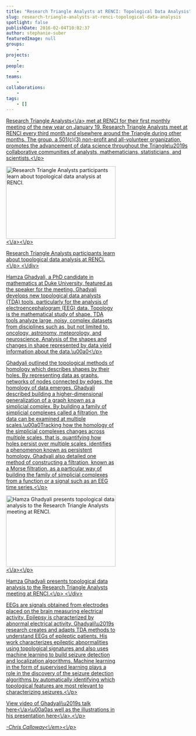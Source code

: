 ```yaml
---
title: "Research Triangle Analysts at RENCI: Topological Data Analysis"
slug: research-triangle-analysts-at-renci-topological-data-analysis
spotlight: false
publishDate: 2016-02-04T10:02:37
author: stephanie-suber
featuredImage: null
groups:
    - 
projects:
    - 
people:
    - 
teams: 
    - 
collaborations:
    - 
tags:
    - []
---
```

<p><a href="http:\/\/www.rtpanalysts.org\/" target="_blank">Research Triangle Analysts<\/a> met at RENCI for their first monthly meeting of the new year on January 19. Research Triangle Analysts meet at RENCI every third month and elsewhere around the Triangle during other months. The group, a 501(c)(3) non-profit and all-volunteer organization, promotes the advancement of data science throughout the Triangle\u2019s collaborative communities of analysts, mathematicians, statisticians, and scientists.<\/p>
<div id="attachment_15324" class="wp-caption alignright" style="width: 300px"><a href="http:\/\/renci.org\/wp-content\/uploads\/2016\/02\/DSC_0026.jpg"  rel="attachment wp-att-15324" rel="lightbox[roadtrip]"><img class="size-medium wp-image-15324" src="http:\/\/renci.org\/wp-content\/uploads\/2016\/02\/DSC_0026-300x198.jpg" alt="Research Triangle Analysts participants learn about topological data analysis at RENCI." width="300" height="198" srcset="https:\/\/renci.org\/wp-content\/uploads\/2016\/02\/DSC_0026-300x198.jpg 300w, https:\/\/renci.org\/wp-content\/uploads\/2016\/02\/DSC_0026-768x506.jpg 768w, https:\/\/renci.org\/wp-content\/uploads\/2016\/02\/DSC_0026-1024x675.jpg 1024w, https:\/\/renci.org\/wp-content\/uploads\/2016\/02\/DSC_0026-640x422.jpg 640w, https:\/\/renci.org\/wp-content\/uploads\/2016\/02\/DSC_0026.jpg 1280w" sizes="(max-width: 300px) 100vw, 300px" \/><\/a><\/p>
<p class="wp-caption-text">Research Triangle Analysts participants learn about topological data analysis at RENCI.<\/p>
<\/div>
<p>Hamza Ghadyali, a PhD candidate in mathematics at Duke University, featured as the speaker for the meeting. Ghadyali develops new topological data analysts (TDA) tools, particularly for the analysis of electroencephalogram (EEG) data. Topology is the mathematical study of shape. TDA tools analyze large, noisy, complex datasets from disciplines such as, but not limited to, oncology, astronomy, meteorology, and neuroscience. Analysis of the shapes and changes in shape represented by data yield information about the data.\u00a0<!--more--><\/p>
<p>Ghadyali outlined the topological methods of homology which describes shapes by their holes. By representing data as graphs, networks of nodes connected by edges, the homology of data emerges. Ghadyali described building a higher-dimensional generalization of a graph known as a simplicial complex. By building a family of simplicial complexes called a filtration, the data can be examined at multiple scales.\u00a0Tracking how the homology of the simplicial complexes changes across multiple scales, that is, quantifying how holes persist over multiple scales, identifies a phenomenon known as persistent homology. Ghadyali also detailed one method of constructing a filtration, known as a Morse filtration, as a particular way of building the family of simplicial complexes from a function or a signal such as an EEG time series.<\/p>
<div id="attachment_15325" class="wp-caption alignleft" style="width: 300px"><a href="http:\/\/renci.org\/wp-content\/uploads\/2016\/02\/DSC_0005.jpg"  rel="attachment wp-att-15325" rel="lightbox[roadtrip]"><img class="size-medium wp-image-15325" src="http:\/\/renci.org\/wp-content\/uploads\/2016\/02\/DSC_0005-300x195.jpg" alt="Hamza Ghadyali presents topological data analysis to the Research Triangle Analysts meeting at RENCI." width="300" height="195" srcset="https:\/\/renci.org\/wp-content\/uploads\/2016\/02\/DSC_0005-300x195.jpg 300w, https:\/\/renci.org\/wp-content\/uploads\/2016\/02\/DSC_0005-768x500.jpg 768w, https:\/\/renci.org\/wp-content\/uploads\/2016\/02\/DSC_0005-1024x667.jpg 1024w, https:\/\/renci.org\/wp-content\/uploads\/2016\/02\/DSC_0005-640x417.jpg 640w, https:\/\/renci.org\/wp-content\/uploads\/2016\/02\/DSC_0005.jpg 1280w" sizes="(max-width: 300px) 100vw, 300px" \/><\/a><\/p>
<p class="wp-caption-text">Hamza Ghadyali presents topological data analysis to the Research Triangle Analysts meeting at RENCI.<\/p>
<\/div>
<p>EEGs are signals obtained from electrodes placed on the brain measuring electrical activity. Epilepsy is characterized by abnormal electrical activity. Ghadyali\u2019s research creates and adapts TDA methods to understand EEGs of epileptic patients. His work characterizes epileptic abnormalities using topological signatures and also uses machine learning to build seizure detection and localization algorithms. Machine learning in the form of supervised learning plays a role in the discovery of the seizure detection algorithms by automatically identifying which topological features are most relevant to characterizing seizures.<\/p>
<p>View video of Ghadyali\u2019s talk <a href="https:\/\/www.dropbox.com\/s\/cxznsy5bxnafak5\/RTPAnalysts_Topology.mov?dl=0" target="_blank">here<\/a>\u00a0as well as the illustrations in his presentation <a href="https:\/\/www.dropbox.com\/s\/lbn8vg4k5k05yzr\/Hamza.pptx?dl=0" target="_blank">here<\/a>.<\/p>
<p><em>-Chris Calloway<\/em><\/p>
<!-- AddThis Advanced Settings generic via filter on the_content --><!-- AddThis Share Buttons generic via filter on the_content -->
